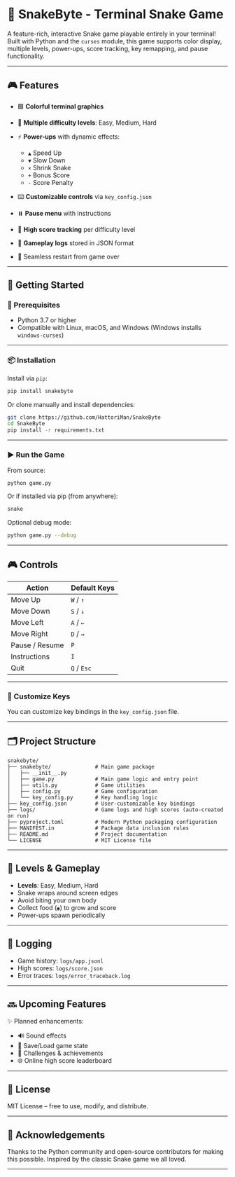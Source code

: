 # 🐍 SnakeByte - Terminal Snake Game

A feature-rich, interactive Snake game playable entirely in your terminal! Built with Python and the `curses` module, this game supports color display, multiple levels, power-ups, score tracking, key remapping, and pause functionality.

---

## 🎮 Features

* 🟩 **Colorful terminal graphics**
* 🧠 **Multiple difficulty levels**: Easy, Medium, Hard
* ⚡ **Power-ups** with dynamic effects:

  * `▲` Speed Up
  * `▼` Slow Down
  * `×` Shrink Snake
  * `+` Bonus Score
  * `-` Score Penalty
* ⌨️ **Customizable controls** via `key_config.json`
* ⏸️ **Pause menu** with instructions
* 💾 **High score tracking** per difficulty level
* 📜 **Gameplay logs** stored in JSON format
* 🔁 Seamless restart from game over

---

## 🚀 Getting Started

### 🔧 Prerequisites

* Python 3.7 or higher
* Compatible with Linux, macOS, and Windows (Windows installs `windows-curses`)

---

### 📦 Installation

Install via `pip`:

```bash
pip install snakebyte
```

Or clone manually and install dependencies:

```bash
git clone https://github.com/HattoriMan/SnakeByte
cd SnakeByte
pip install -r requirements.txt
```

---

### ▶️ Run the Game

From source:

```bash
python game.py
```

Or if installed via pip (from anywhere):

```bash
snake
```

Optional debug mode:

```bash
python game.py --debug
```

---

## 🎮 Controls

| **Action**     | **Default Keys** |
| -------------- | ---------------- |
| Move Up        | `W` / `↑`        |
| Move Down      | `S` / `↓`        |
| Move Left      | `A` / `←`        |
| Move Right     | `D` / `→`        |
| Pause / Resume | `P`              |
| Instructions   | `I`              |
| Quit           | `Q` / `Esc`      |

---

### 🔧 Customize Keys

You can customize key bindings in the `key_config.json` file.

---

## 🗂️ Project Structure

```
snakebyte/
├── snakebyte/              # Main game package
│   ├── __init__.py
│   ├── game.py             # Main game logic and entry point
│   ├── utils.py            # Game utilities
│   ├── config.py           # Game configuration
│   └── key_config.py       # Key handling logic
├── key_config.json         # User-customizable key bindings
├── logs/                   # Game logs and high scores (auto-created on run)
├── pyproject.toml          # Modern Python packaging configuration
├── MANIFEST.in             # Package data inclusion rules
├── README.md               # Project documentation
└── LICENSE                 # MIT License file

```

---

## 🧪 Levels & Gameplay

* **Levels**: Easy, Medium, Hard
* Snake wraps around screen edges
* Avoid biting your own body
* Collect food (`◉`) to grow and score
* Power-ups spawn periodically

---

## 📝 Logging

* Game history: `logs/app.jsonl`
* High scores: `logs/score.json`
* Error traces: `logs/error_traceback.log`

---

## 🔜 Upcoming Features

✨ Planned enhancements:

* 🔊 Sound effects
* 💾 Save/Load game state
* 🧩 Challenges & achievements
* 🌐 Online high score leaderboard

---

## 📄 License

MIT License – free to use, modify, and distribute.

---

## 🙌 Acknowledgements

Thanks to the Python community and open-source contributors for making this possible. Inspired by the classic Snake game we all loved.

---
